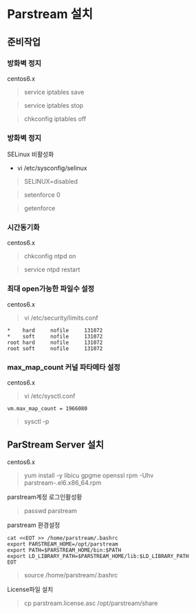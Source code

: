 
# Parstream 설치

## 준비작업

### 방화벽 정지

centos6.x 

> service iptables save

> service iptables stop

> chkconfig iptables off


### 방화벽 정지

SELinux 비활성화

- vi /etc/sysconfig/selinux

> SELINUX=disabled

> setenforce 0

> getenforce


### 시간동기화

centos6.x 

> chkconfig ntpd on

> service ntpd restart


### 최대 open가능한 파일수 설정

centos6.x 

> vi /etc/security/limits.conf

```
*    hard     nofile     131072
*    soft     nofile     131072
root hard     nofile     131072
root soft     nofile     131072
```

### max_map_count 커널 파타메타 설정

centos6.x 

>  vi /etc/sysctl.conf

```
vm.max_map_count = 1966080
```

> sysctl -p



## ParStream Server 설치


centos6.x 

> yum install -y libicu gpgme openssl
> rpm -Uhv parstream-<version>.el6.x86_64.rpm


parstream계정 로그인활성황

> passwd parstream


parstream 환경설정

```
cat <<EOT >> /home/parstream/.bashrc
export PARSTREAM_HOME=/opt/parstream
export PATH=$PARSTREAM_HOME/bin:$PATH
export LD_LIBRARY_PATH=$PARSTREAM_HOME/lib:$LD_LIBRARY_PATH
EOT
```

> source /home/parstream/.bashrc

License파일 설치

> cp parstream.license.asc /opt/parstream/share


